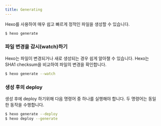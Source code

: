 ```yaml
---
title: Generating
---
```

Hexo를 사용하여 매우 쉽고 빠르게 정적인 파일을 생성할 수 있습니다.

``` bash
$ hexo generate
```

### 파일 변경을 감시(watch)하기

Hexo는 파일이 변경되거나 새로 생성되는 경우 쉽게 알아챌 수 있습니다. Hexo는 SHA1 checksum을 비교하여 파일의 변경을 확인합니다.

``` bash
$ hexo generate --watch
```

### 생성 후의 deploy

생성 후에 deploy 하기위해 다음 명령어 중 하나를 실행해야 합니다. 두 명령어는 동일한 동작을 수행합니다.

``` bash
$ hexo generate --deploy
$ hexo deploy --generate
```
